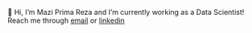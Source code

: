 👋 Hi, I’m Mazi Prima Reza and I’m currently working as a Data Scientist! Reach me through <a href="mailto:maziprimareza@gmail.com">email</a> or <a href="https://www.linkedin.com/in/maziprimareza/" target="_blank">linkedin</a>

<!---
mazprimrez/mazprimrez is a ✨ special ✨ repository because its `README.md` (this file) appears on your GitHub profile.
You can click the Preview link to take a look at your changes.
--->
